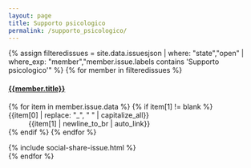 ```yaml
---
layout: page
title: Supporto psicologico
permalink: /supporto_psicologico/
---
```

<div class="panel-group">
{% assign filteredissues = site.data.issuesjson | where: "state","open" | where_exp: "member","member.issue.labels contains 'Supporto psicologico'" %}
{% for member in filteredissues %}
<div class="panel-body issuepanel" id="issue{{member.number}}">
<div class="list-group-item">
<a href="{{site.url}}/issues/{{member.number}}"><h4 class="list-group-item-heading">{{member.title}}</h4></a>
<dl class="row">
{% for item in member.issue.data %}
{% if item[1] != blank %}
<dt class="col-sm-3">{{item[0] | replace: "_", " " | capitalize_all}}</dt>
<dd class="col-sm-9">{{item[1] | newline_to_br | auto_link}}</dd>
{% endif %}
{% endfor %}
</dl>
</div>
{% include social-share-issue.html %}
</div>
{% endfor %}
</div>
